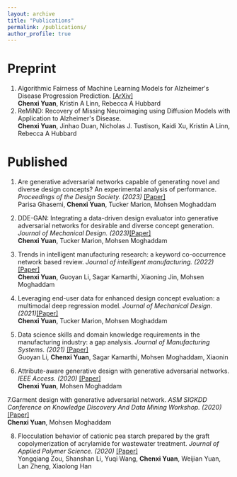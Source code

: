 ```yaml
---
layout: archive
title: "Publications"
permalink: /publications/
author_profile: true
---
```



# Preprint
1. Algorithmic Fairness of Machine Learning Models for Alzheimer's Disease Progression Prediction. [[ArXiv]](https://www.medrxiv.org/content/10.1101/2023.07.06.23292322v1.full.pdf)<br>
**Chenxi Yuan**, Kristin A Linn, Rebecca A Hubbard
2. ReMiND: Recovery of Missing Neuroimaging using Diffusion Models with Application to Alzheimer's Disease.<br>
**Chenxi Yuan**, Jinhao Duan, Nicholas J. Tustison, Kaidi Xu, Kristin A Linn, Rebecca A Hubbard


# Published
1. Are generative adversarial networks capable of generating novel and diverse design concepts? An experimental analysis of performance. <i> _Proceedings of the Design Society_. (2023) </i> [[Paper]](https://www.cambridge.org/core/services/aop-cambridge-core/content/view/05D912C74658C40E78C66D2304103C7E/S2732527X23000640a.pdf/div-class-title-are-generative-adversarial-networks-capable-of-generating-novel-and-diverse-design-concepts-an-experimental-analysis-of-performance-div.pdf) <br>
Parisa Ghasemi, **Chenxi Yuan**, Tucker Marion, Mohsen Moghaddam

3. DDE-GAN: Integrating a data-driven design evaluator into generative adversarial networks for desirable and diverse concept generation. <i> _Journal of Mechanical Design_. (2023)</i>[[Paper]](https://asmedigitalcollection.asme.org/mechanicaldesign/article-abstract/145/4/041407/1154775/DDE-GAN-Integrating-a-Data-Driven-Design-Evaluator) <br>
**Chenxi Yuan**, Tucker Marion, Mohsen Moghaddam

4. Trends in intelligent manufacturing research: a keyword co-occurrence network based review. <i> _Journal of intelligent manufacturing_. (2022) </i>[[Paper]](https://link.springer.com/article/10.1007/s10845-021-01885-x) <br>
**Chenxi Yuan**, Guoyan Li, Sagar Kamarthi, Xiaoning Jin, Mohsen Moghaddam

5. Leveraging end-user data for enhanced design concept evaluation: a multimodal deep regression model. <i> _Journal of Mechanical Design_. (2021)</i>[[Paper]](https://asmedigitalcollection.asme.org/mechanicaldesign/article/144/2/021403/1119449) <br>
**Chenxi Yuan**, Tucker Marion, Mohsen Moghaddam

6. Data science skills and domain knowledge requirements in the manufacturing industry: a gap analysis. <i> _Journal of Manufacturing Systems_. (2021) </i>[[Paper]](https://www.sciencedirect.com/science/article/pii/S0278612521001448) <br>
Guoyan Li, **Chenxi Yuan**, Sagar Kamarthi, Mohsen Moghaddam, Xiaonin

8. Attribute-aware generative design with generative adversarial networks. <i> _IEEE Access_. (2020) </i>[[Paper]](https://ieeexplore.ieee.org/iel7/6287639/8948470/09229421.pdf) <br>
**Chenxi Yuan**, Mohsen Moghaddam

7.Garment design with generative adversarial network. <i> _ASM SIGKDD Conference on Knowledge Discovery And Data Mining Workshop_. (2020) </i>[[Paper]](https://arxiv.org/pdf/2007.10947) <br>
**Chenxi Yuan**, Mohsen Moghaddam

8. Flocculation behavior of cationic pea starch prepared by the graft copolymerization of acrylamide for wastewater treatment. <i> _Journal of Applied Polymer Science_. (2020) </i>[[Paper]](https://onlinelibrary.wiley.com/doi/abs/10.1002/app.43922) <br>
Yongqiang Zou, Shanshan Li, Yuqi Wang, **Chenxi Yuan**, Weijian Yuan, Lan Zheng, Xiaolong Han
